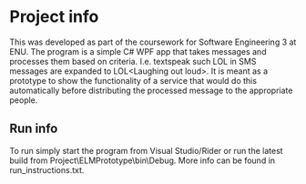 # Project info
This was developed as part of the coursework for Software Engineering 3 at ENU.
The program is a simple C# WPF app that takes messages and processes them based on criteria. I.e. textspeak such LOL in SMS messages are expanded to LOL\<Laughing out loud>.
It is meant as a prototype to show the functionality of a service that would do this automatically before distributing the processed message to the appropriate people.

## Run info
To run simply start the program from Visual Studio/Rider or run the latest build from Project\ELMPrototype\bin\Debug.
More info can be found in run_instructions.txt.
